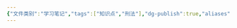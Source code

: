 ```yaml
---
{"文件类别":"学习笔记","tags":["知识点","刑法"],"dg-publish":true,"aliases":["溯责禁止"],"permalink":"/学习笔记studyup/刑总/回溯禁止/","dgPassFrontmatter":true,"created":"2024-11-26T13:57:08.715+08:00","updated":"2024-11-26T13:57:23.498+08:00"}
---
```


